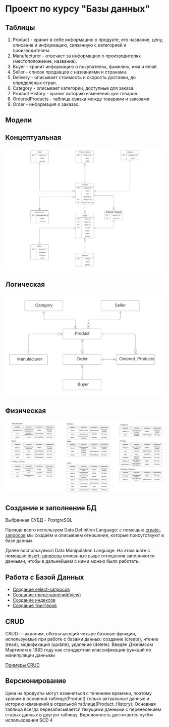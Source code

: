 # Проект по курсу "Базы данных"
## Таблицы
1. Product - хранит в себе информацию о продукте, его название, цену, описание и информацию, связанную с категорией и производителем.
2. Manufacturer - отвечает за информацию о производителях (местоположение, название).
3. Buyer - хранит информацию о покупателях, фамилию, имя и email.
4. Seller - список продавцов с названиями и странами.
5. Delivery - описывает стоимость и скорость доставки, до определеных стран.
6. Category - описывает категории, доступные для заказа.
7. Product History - хранит историю изменения цкн товаров.
8. OrderedProducts - таблица связка между товарами и заказами.
9. Order - информация о заказах.

## Модели

## Концептуальная
![концептуальная](./models/Conceptual_model.png)

## Логическая
![логическая](./models/Logical_model.png)

## Физическая
![физическая](./models/Physical_model.png)

## Создание и заполнение БД
Выбранная СУБД - PostgreSQL

Прежде всего используем Data Definition Language: с помощью [create-запросов](scripts/ddl.sql)
мы создаём и описываем отношения,
которые присутствуют в базе данных.

Далее воспользуемся Data Manipulation Language.
На этом шаге с помощью [insert-запросов](scripts/inserts.sql) описанные
выше отношения заполняются данными,
чтобы в дальнейшем с ними можно было работать.


## Работа с Базой Данных
* [Создание select-запросов](scripts/selects)
* [Создание представлений(view)](scripts/views)
* [Создание индексов](scripts/index.sql)
* [Создание триггеров](scripts/triggers.sql)

## CRUD
CRUD — акроним, обозначающий четыре базовые функции, используемые при работе с базами данных: создание (create), чтение (read), модификация (update), удаление (delete). Введён Джеймсом Мартином в 1983 году как стандартная классификация функций по манипуляции данными

[Примеры CRUD](scripts/crud.sql)
## Версионирование
Цена на продукты могут изменяться с течением времени, поэтому
храним в основной таблице(Product) только актуальные данные и историю изменений в отдельной таблице(Product_History). Основная таблица всегда перезаписывается текущими данными
с перенесением старых данных в другую таблицу.
Версионность достигается путём использования SCD 4

